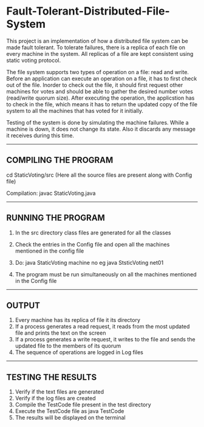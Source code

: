 # Fault-Tolerant-Distributed-File-System
This project is an implementation of how a distributed file system can be made fault tolerant. To tolerate failures, there is a replica of each file on every machine in the system. All replicas of a file are kept consistent using static voting protocol. 

The file system supports two types of operation on a file: read and write. Before an application can execute an operation on a file, it has to first check out of the file. Inorder to check out the file, it should first request other machines for votes and should be able to gather the desired number votes (read/write quorum size). After executing the operation, the applicstion has to check in the file, which means it has to return the updated copy of the file system to all the machines that has voted for it initially.

Testing of the system is done by simulating the machine failures. While a machine is down, it does not change its state. Also it discards any message it receives during this time. 


--------------------------------------------------------------------------------------------------------
COMPILING THE PROGRAM 
--------------------------------------------------------------------------------------------------------
   cd StaticVoting/src
   (Here all the source files are present along with Config file)
   
   Compilation:
   javac StaticVoting.java

--------------------------------------------------------------------------------------------------------
RUNNING THE PROGRAM 
--------------------------------------------------------------------------------------------------------

1) In the src directory class files are generated for all the classes

2) Check the entries in the Config file and open all the machines mentioned in the config file

3) Do:
   java StaticVoting machine no
   eg java StsticVoting net01
4) The program must be run simultaneously on all the machines mentioned in the Config file

--------------------------------------------------------------------------------------------------------
OUTPUT
--------------------------------------------------------------------------------------------------------

1) Every machine has its replica of file it its directory
2) If a process generates a read request, it reads from the most updated file and prints the text on the screen
3) If a process generates a write request, it writes to the file and sends the updated file to the members of its quorum 
4) The sequence of operations are logged in Log files

--------------------------------------------------------------------------------------------------------
TESTING THE RESULTS
--------------------------------------------------------------------------------------------------------

1) Verify if the text files are generated
2) Verify if the log files are created
2) Compile the TestCode file present in the test directory
3) Execute the TestCode file as java TestCode
4) The results will be displayed on the terminal
